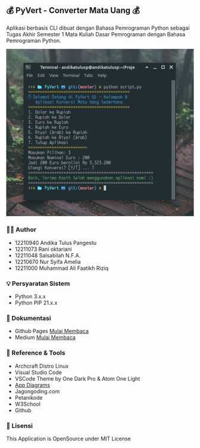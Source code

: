 ## 💰 PyVert - Converter Mata Uang 💰
Aplikasi berbasis CLI dibuat dengan Bahasa Pemrograman Python sebagai Tugas Akhir Semester 1 Mata Kuliah Dasar Pemrograman dengan Bahasa Pemrograman Python.

![](https://raw.githubusercontent.com/andikatuluspangestu/pyvert/main/assets/Screenshot_2021-10-29_16-32-35.png?token=AOZB7ZO7A65UFGK7OKQKAP3BTBNIK)

### 🕵️‍♂️ Author
- 12210940 Andika Tulus Pangestu        
- 12211073 Rani oktariani               
- 12211048 Salsabilah N.F.A.           
- 12210670 Nur Syifa Amelia             
- 12211000 Muhammad Ali Faatikh Riziq 

### 💡 Persyaratan Sistem
- Python 3.x.x
- Python PIP 21.x.x

### 🚀 Dokumentasi
- Github Pages [Mulai Membaca]()
- Medium       [Mulai Membaca]()

### 🔭 Reference & Tools
- Archcraft Distro Linux
- Visual Studio Code
- VSCode Theme by One Dark Pro & Atom One Light
- [App Diagrams](https://app.diagrams.net/)
- Jagongoding.com
- Petanikode
- W3School
- Github

### 🔐 Lisensi
This Application is OpenSource under MIT License
